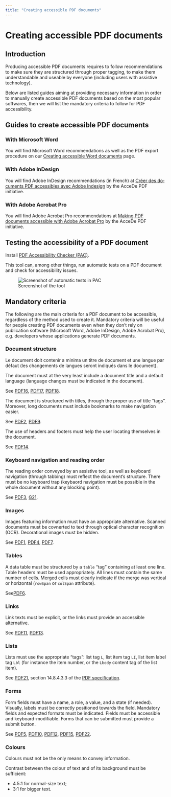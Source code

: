 ```yaml
---
title: "Creating accessible PDF documents"
---
```


# Creating accessible <abbr>PDF</abbr> documents

## Introduction

Producing accessible <abbr>PDF</abbr> documents requires to follow recommendations to make sure they are structured through proper tagging, to make them understandable and useable by everyone (including users with assistive technology).

Below are listed guides aiming at providing necessary information in order to manually create accessible <abbr>PDF</abbr> documents based on the most popular softwares, then we will list the mandatory criteria to follow for <abbr>PDF</abbr> accessibility.

## Guides to create accessible <abbr>PDF</abbr> documents

### With Microsoft Word

You will find Microsoft Word recommendations as well as the <abbr>PDF</abbr> export procedure on our <a href="../word">Creating accessible Word documents</a> page.

### With Adobe InDesign

You will find Adobe InDesign recommendations (in French) at <a href="http://www.pdf-accessible.com/notices-accessibilite-indesign-acrobat/#indesign" lang="fr" hreflang="fr">Créer des documents <abbr>PDF</abbr> accessibles avec Adobe Indesign</a> by the AcceDe <abbr>PDF</abbr> initiative.

### With Adobe Acrobat Pro

You will find Adobe Acrobat Pro recommendations at <a href="http://www.pdf-accessible.com/wp-content/uploads/2015/01/making-PDF-accessible-Acrobat.pdf">Making <abbr>PDF</abbr> documents accessible with Adobe Acrobat Pro</a> by the AcceDe <abbr>PDF</abbr> initiative.

## Testing the accessibility of a <abbr>PDF</abbr> document

Install <a href="http://www.access-for-all.ch/en/pdf-lab/pdf-accessibility-checker-pac.html"><abbr>PDF</abbr> Accessibility Checker (<abbr>PAC</abbr>)</a>. 

This tool can, among other things, run automatic tests on a <abbr>PDF</abbr> document and check for accessibility issues.
<figure>
<img class="center" src="../images/pac1.png" alt="Screenshot of automatic tests in PAC"/>
<figcaption>Screenshot of the tool</figcaption>
</figure>

## Mandatory criteria

The following are the main criteria for a <abbr>PDF</abbr> document to be accessible, regardless of the method used to create it. Mandatory criteria will be useful for people creating <abbr>PDF</abbr> documents even when they don’t rely on publication software (Microsoft Word, Adobe InDesign, Adobe Acrobat Pro), e.g. developers whose applications generate <abbr>PDF</abbr> documents.

### Document structure

Le document doit contenir a minima un titre de document et une langue par défaut (les changements de langues seront indiqués dans le document).

The document must at the very least include a document title and a default language (language changes must be indicated in the document).

See <a hreflang="en" href="https://www.w3.org/TR/WCAG20-TECHS/PDF16.html" title="WCAG 2.0 technique: PDF16: Setting the default language using the /Lang entry in the document catalog of a PDF document" aria-label="WCAG 2.0 technique: PDF16: Setting the default language using the /Lang entry in the document catalog of a PDF document"><abbr>PDF16</abbr></a>, <a hreflang="en" href="https://www.w3.org/TR/WCAG20-TECHS/PDF17.html" title="WCAG 2.0 technique: PDF17: Specifying consistent page numbering for PDF documents" aria-label="WCAG 2.0 technique: PDF17: Specifying consistent page numbering for PDF documents"><abbr>PDF17</abbr></a>, <a hreflang="en" href="https://www.w3.org/TR/WCAG20-TECHS/PDF18.html" title="WCAG 2.0 technique: PDF18: Specifying the document title using the Title entry in the document information dictionary of a PDF document" aria-label="WCAG 2.0 technique: PDF18: Specifying the document title using the Title entry in the document information dictionary of a PDF document"><abbr>PDF18</abbr></a>.

The document is structured with titles, through the proper use of title “tags”. Moreover, long documents must include bookmarks to make navigation easier.

See <a hreflang="en" href="https://www.w3.org/TR/WCAG20-TECHS/PDF2.html" title="WCAG 2.0 technique: PDF2: Creating bookmarks in PDF documents" aria-label="WCAG 2.0 technique: PDF2: Creating bookmarks in PDF documents"><abbr>PDF2</abbr></a>, <a hreflang="en" href="https://www.w3.org/TR/WCAG20-TECHS/PDF9.html" title="WCAG 2.0 technique: PDF9: Providing headings by marking content with heading tags in PDF documents" aria-label="WCAG 2.0 technique: PDF9: Providing headings by marking content with heading tags in PDF documents"><abbr>PDF9</abbr></a>.

The use of headers and footers must help the user locating themselves in the document.

See <a hreflang="en" href="https://www.w3.org/TR/WCAG20-TECHS/PDF14.html" title="WCAG 2.0 technique: PDF14: Providing running headers and footers in PDF documents" aria-label="WCAG 2.0 technique: PDF14: Providing running headers and footers in PDF documents"><abbr>PDF14</abbr></a>.

### Keyboard navigation and reading order

The reading order conveyed by an assistive tool, as well as keyboard navigation (through tabbing) must reflect the document’s structure. There must be no keyboard trap (keybaord navigation must be possible in the whole document without any blocking point).

See <a hreflang="en" href="https://www.w3.org/TR/WCAG20-TECHS/PDF3.html" title="WCAG 2.0 technique: PDF3: Ensuring correct tab and reading order in PDF documents" aria-label="WCAG 2.0 technique: PDF3: Ensuring correct tab and reading order in PDF documents"><abbr>PDF3</abbr></a>, <a hreflang="en" href="https://www.w3.org/TR/WCAG20-TECHS/G21.html" title="WCAG 2.0 technique: G21: Ensuring that users are not trapped in content" aria-label="WCAG 2.0 technique: G21: Ensuring that users are not trapped in content"><abbr>G21</abbr></a>.

### Images

Images featuring information must have an appropriate alternative. Scanned documents must be covnerted to text through optical character recognition (<abbr>OCR</abbr>). Decorational images must be hidden.

See <a hreflang="en" href="https://www.w3.org/TR/WCAG20-TECHS/PDF1.html" title="WCAG 2.0 technique: PDF1: Applying text alternatives to images with the Alt entry in PDF documents" aria-label="WCAG 2.0 technique: PDF1: Applying text alternatives to images with the Alt entry in PDF documents"><abbr>PDF1</abbr></a>, <a hreflang="en" href="https://www.w3.org/TR/WCAG20-TECHS/PDF4.html" title="WCAG 2.0 technique: PDF4: Hiding decorative images with the Artifact tag in PDF documents" aria-label="WCAG 2.0 technique: PDF4: Hiding decorative images with the Artifact tag in PDF documents"><abbr>PDF4</abbr></a>, <a hreflang="en" href="https://www.w3.org/TR/WCAG20-TECHS/PDF7.html" title="WCAG 2.0 technique: PDF7: Performing OCR on a scanned PDF document to provide actual text" aria-label="WCAG 2.0 technique: PDF7: Performing OCR on a scanned PDF document to provide actual text"><abbr>PDF7</abbr></a>.

### Tables

A data table must be structured by a `table` “tag” containing at least one line. Table headers must be used appropriately. All lines must contain the same number of cells. Merged cells must clearly indicate if the merge was vertical or horizontal (`rowSpan` or `colSpan` attribute).

See<a hreflang="en" href="https://www.w3.org/TR/WCAG20-TECHS/PDF6.html" title="WCAG 2.0 technique: PDF6: Using table elements for table markup in PDF Documents" aria-label="WCAG 2.0 technique: PDF6: Using table elements for table markup in PDF Documents"><abbr>PDF6</abbr></a>.

### Links

Link texts must be explicit, or the links must provide an accessible alternative.

See <a hreflang="en" href="https://www.w3.org/TR/WCAG20-TECHS/PDF11.html" title="WCAG 2.0 technique: PDF11: Providing links and link text using the Link annotation and the /Link structure element in PDF documents" aria-label="WCAG 2.0 technique: PDF11: Providing links and link text using the Link annotation and the /Link structure element in PDF documents"><abbr>PDF11</abbr></a>, <a hreflang="en" href="https://www.w3.org/TR/WCAG20-TECHS/PDF13.html" title="WCAG 2.0 technique: PDF13: Providing replacement text using the /Alt entry for links in PDF documents" aria-label="WCAG 2.0 technique: PDF13: Providing replacement text using the /Alt entry for links in PDF documents"><abbr>PDF13</abbr></a>.

### Lists

Lists must use the appropriate “tags”: list tag `L`, list item tag `LI`, list item label tag `Lbl` (for instance the item number, or the `Lbody` content tag of the list item).

See <a hreflang="en" href="https://www.w3.org/TR/WCAG20-TECHS/PDF21.html" title="WCAG 2.0 technique: PDF21: Using List tags for lists in PDF documents" aria-label="WCAG 2.0 technique: PDF21: Using List tags for lists in PDF documents"><abbr>PDF21</abbr></a>, section 14.8.4.3.3 of the <a href="http://www.adobe.com/devnet/pdf/pdf_reference.html"><abbr>PDF</abbr> specification</a>.

### Forms

Form fields must have a name, a role, a value, and a state (if needed). Visually, labels must be correctly positioned towards the field. Mandatory fields and expected formats must be indicated. Fields must be accessible and keyboard-modifiable. Forms that can be submitted must provide a submit button.

See <a hreflang="en" href="https://www.w3.org/TR/WCAG20-TECHS/PDF5.html" title="WCAG 2.0 technique: PDF5: Indicating required form controls in PDF forms" aria-label="WCAG 2.0 technique: PDF5: Indicating required form controls in PDF forms"><abbr>PDF5</abbr></a>, <a hreflang="en" href="https://www.w3.org/TR/WCAG20-TECHS/PDF10.html" title="WCAG 2.0 technique: PDF10: Providing labels for interactive form controls in PDF documents" aria-label="WCAG 2.0 technique: PDF10: Providing labels for interactive form controls in PDF documents"><abbr>PDF10</abbr></a>, <a hreflang="en" href="https://www.w3.org/TR/WCAG20-TECHS/PDF12.html" title="WCAG 2.0 technique: PDF12: Providing name, role, value information for form fields in PDF documents" aria-label="WCAG 2.0 technique: PDF12: Providing name, role, value information for form fields in PDF documents"><abbr>PDF12</abbr></a>, <a hreflang="en" href="https://www.w3.org/TR/WCAG20-TECHS/PDF15.html" title="WCAG 2.0 technique: PDF15: Providing submit buttons with the submit-form action in PDF forms" aria-label="WCAG 2.0 technique: PDF15: Providing submit buttons with the submit-form action in PDF forms"><abbr>PDF15</abbr></a>, <a hreflang="en" href="https://www.w3.org/TR/WCAG20-TECHS/PDF22.html" title="WCAG 2.0 technique: PDF22: Indicating when user input falls outside the required format or values in PDF forms" aria-label="WCAG 2.0 technique: PDF22: Indicating when user input falls outside the required format or values in PDF forms"><abbr>PDF22</abbr></a>.

### Colours

Colours must not be the only means to convey information.

Contrast between the colour of text and of its background must be sufficient:
- 4.5:1 for normal-size text;
- 3:1 for bigger text.
